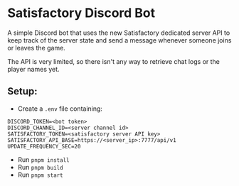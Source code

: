 # Satisfactory Discord Bot

A simple Discord bot that uses the new Satisfactory dedicated server API to keep track of the server state and send a message whenever someone joins or leaves the game.

The API is very limited, so there isn't any way to retrieve chat logs or the player names yet.

## Setup:

- Create a `.env` file containing:

```dotenv
DISCORD_TOKEN=<bot token>
DISCORD_CHANNEL_ID=<server channel id>
SATISFACTORY_TOKEN=<satisfactory server API key>
SATISFACTORY_API_BASE=https://<server_ip>:7777/api/v1
UPDATE_FREQUENCY_SEC=20
```

- Run `pnpm install`
- Run `pnpm build`
- Run `pnpm start`

